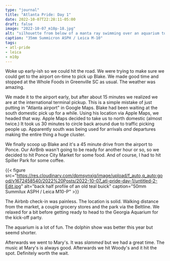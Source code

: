 ```yaml
---
type: "journal"
title: "Atlanta Pride: Day 1"
date: 2022-10-07T22:28:11-05:00
draft: false
image: "2022-10-07_m10p-18.jpg"
alt: "silhouette from below of a manta ray swimming over an aquarium tunnel"
caption: "35mm Summicron ASPH / Leica M-10"
tags:
- atl-pride
- leica
- m10p
---
```


Woke up early-ish so we could hit the road. We were trying to make sure we could get to the airport on-time to pick up Blake. We made good time and stopped at the Whole Foods in Greenville SC as usual. The weather was amazing.

We made it to the airport early, but after about 15 minutes we realized we are at the international terminal pickup. This is a simple mistake of just putting in "Atlanta airport" in Google Maps. Blake had been waiting at the south domestic pick up for a while. Using his location via Apple Maps, we headed that way. Apple Maps decided to take us to north domestic (almost twice.) It took us 30 minutes to circle back around due to traffic picking people up. Apparently south was being used for arrivals _and_ departures making the entire thing a huge cluster.

We finally scoop up Blake and it's a 45 minute drive from the airport to Ponce. Our AirBnb wasn't going to be ready for another hour or so, so we decided to hit Ponce City Market for some food. And of course, I had to hit Spiller Park for some coffee. 

{{< figure src="https://res.cloudinary.com/dpmsynxig/image/upload/f_auto,q_auto:good/v1672458540/2022%20Posts/2022-10-07_atl-pride-day-1/untitled-2-Edit.jpg" alt="back half profile of an old teal buick" caption="50mm Summilux ASPH / Leica M10-P" >}}

The Airbnb check-in was painless. The location is solid. Walking distance from the market, a couple grocery stores and the park via the Beltline. We relaxed for a bit before getting ready to head to the Georgia Aquarium for the kick-off party. 

The aquarium is a lot of fun. The dolphin show was better this year but seemd shorter.

Afterwards we went to Mary's. It was _slammed_ but we had a great time. The music at Mary's is always good. Afterwards we hit Woody's and it hit the spot. Definitely worth the wait.
